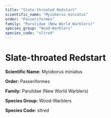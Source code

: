 ```yaml
---
title: "Slate-throated Redstart"
scientific_name: "Myioborus miniatus"
order: "Passeriformes"
family: "Parulidae (New World Warblers)"
species_group: "Wood-Warblers"
species_code: "sltred"
---
```


# Slate-throated Redstart

**Scientific Name:** Myioborus miniatus

**Order:** Passeriformes

**Family:** Parulidae (New World Warblers)

**Species Group:** Wood-Warblers

**Species Code:** sltred
